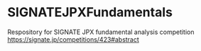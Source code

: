 # SIGNATEJPXFundamentals
Respository for SIGNATE JPX fundamental analysis competition
https://signate.jp/competitions/423#abstract
